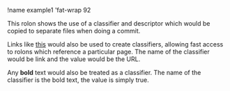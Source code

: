 !name example1
'fat-wrap 92

This rolon shows the use of a classifier and descriptor which would be copied to separate files when doing a commit.

Links like [this](https://github.com/rolonicArk/gitARK/new/master/docs) would also be used to create classifiers,
allowing fast access to rolons which reference a particular page. The name of the classifier would be link and
the value would be the URL.

Any **bold** text would also be treated as a classifier. The name of the classifier is the bold text, the value is simply true.
